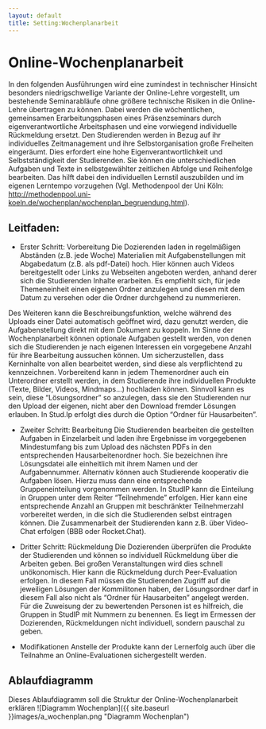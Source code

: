```yaml
---
layout: default
title: Setting:Wochenplanarbeit
---
```

# Online-Wochenplanarbeit
In den folgenden Ausführungen wird eine zumindest in technischer Hinsicht besonders niedrigschwellige Variante der Online-Lehre vorgestellt, um bestehende Seminarabläufe ohne größere technische Risiken in die Online-Lehre übertragen zu können. Dabei werden die wöchentlichen, gemeinsamen Erarbeitungsphasen eines Präsenzseminars durch eigenverantwortliche Arbeitsphasen und eine vorwiegend individuelle Rückmeldung ersetzt. 
Den Studierenden werden in Bezug auf ihr individuelles Zeitmanagement und ihre Selbstorganisation große Freiheiten eingeräumt. Dies erfordert eine hohe Eigenverantwortlichkeit und Selbstständigkeit der Studierenden. Sie können die unterschiedlichen Aufgaben und Texte in selbstgewählter zeitlichen Abfolge und Reihenfolge bearbeiten. Das hilft dabei den individuellen Lernstil auszubilden und im eigenen Lerntempo vorzugehen (Vgl. Methodenpool der Uni Köln: http://methodenpool.uni-koeln.de/wochenplan/wochenplan_begruendung.html). 

## Leitfaden:

* Erster Schritt: Vorbereitung
Die Dozierenden laden in regelmäßigen Abständen (z.B. jede Woche) Materialien mit Aufgabenstellungen mit Abgabedatum (z.B. als pdf-Datei) hoch. Hier können auch Videos bereitgestellt oder Links zu Webseiten angeboten werden, anhand derer sich die Studierenden Inhalte erarbeiten. Es empfiehlt sich, für jede Themeneinheit einen eigenen Ordner anzulegen und diesen mit dem Datum zu versehen oder die Ordner durchgehend zu nummerieren. 


Des Weiteren kann die Beschreibungsfunktion, welche während des Uploads einer Datei automatisch geöffnet wird, dazu genutzt werden, die Aufgabenstellung direkt mit dem Dokument zu koppeln. Im Sinne der Wochenplanarbeit können optionale Aufgaben gestellt werden, von denen sich die Studierenden je nach eigenen Interessen ein vorgegebene Anzahl für ihre Bearbeitung aussuchen können.  Um sicherzustellen, dass Kerninhalte von allen bearbeitet werden, sind diese als verpflichtend zu kennzeichnen.
Vorbereitend kann in jedem Themenordner auch ein Unterordner erstellt werden, in dem Studierende ihre individuellen Produkte (Texte, Bilder, Videos, Mindmaps...) hochladen können. Sinnvoll kann es sein, diese “Lösungsordner” so anzulegen, dass sie den Studierenden nur den Upload der eigenen, nicht aber den Download fremder Lösungen erlauben. In Stud.Ip erfolgt dies durch die Option “Ordner für Hausarbeiten”.

* Zweiter Schritt: Bearbeitung 
Die Studierenden bearbeiten die gestellten Aufgaben in Einzelarbeit und laden ihre Ergebnisse im vorgegebenen Mindestumfang bis zum Upload des nächsten PDFs in den entsprechenden Hausarbeitenordner hoch. Sie bezeichnen ihre Lösungsdatei alle einheitlich mit ihrem Namen und der Aufgabennummer. Alternativ können auch Studierende kooperativ die Aufgaben lösen. Hierzu muss dann eine entsprechende Gruppeneinteilung vorgenommen werden. In StudIP kann die Einteilung in Gruppen unter dem Reiter “Teilnehmende” erfolgen. Hier kann eine entsprechende Anzahl an Gruppen mit beschränkter Teilnehmerzahl vorbereitet werden, in die sich die Studierenden selbst eintragen können. Die Zusammenarbeit der Studierenden kann z.B. über Video-Chat erfolgen (BBB oder Rocket.Chat).

* Dritter Schritt: Rückmeldung
Die Dozierenden überprüfen die Produkte der Studierenden und können so individuell Rückmeldung über die Arbeiten geben. Bei großen Veranstaltungen wird dies schnell unökonomisch. Hier kann die Rückmeldung durch Peer-Evaluation erfolgen. In diesem Fall müssen die Studierenden Zugriff auf die jeweiligen Lösungen der Kommilitonen haben, der Lösungsordner darf in diesem Fall also nicht als “Ordner für Hausarbeiten” angelegt werden. Für die Zuweisung der zu bewertenden Personen ist es hilfreich, die Gruppen in StudIP mit Nummern zu benennen. Es liegt im Ermessen der Dozierenden, Rückmeldungen nicht individuell, sondern pauschal zu geben. 

* Modifikationen
Anstelle der Produkte kann der Lernerfolg auch über die Teilnahme an Online-Evaluationen sichergestellt werden.

## Ablaufdiagramm 
Dieses Ablaufdiagramm soll die Struktur der Online-Wochenplanarbeit erklären
![Diagramm Wochenplan]({{ site.baseurl }}images/a_wochenplan.png "Diagramm Wochenplan")





